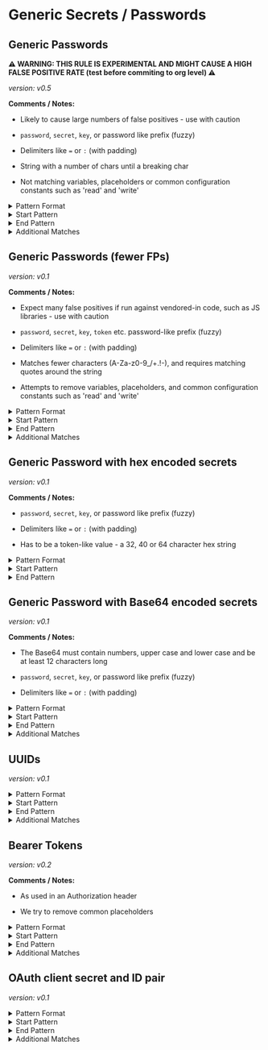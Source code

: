 <!-- WARNING: This README is generated automatically
-->

<!-- markdownlint-disable no-inline-html -->

# Generic Secrets / Passwords

## Generic Passwords

**⚠️ WARNING: THIS RULE IS EXPERIMENTAL AND MIGHT CAUSE A HIGH FALSE POSITIVE RATE (test before commiting to org level) ⚠️**

_version: v0.5_

**Comments / Notes:**


- Likely to cause large numbers of false positives - use with caution

- `password`, `secret`, `key`, or password like prefix (fuzzy)

- Delimiters like `=` or `:` (with padding)

- String with a number of chars until a breaking char

- Not matching variables, placeholders or common configuration constants such as 'read' and 'write'
  

<details>
<summary>Pattern Format</summary>

```regex
[a-zA-Z0-9!.,$%&*+?^_`{|}()[\]\\/~-][a-zA-Z0-9\t !.,$%&*+?^_`{|}()[\]\\/~-]*
```

</details>

<details>
<summary>Start Pattern</summary>

```regex
(?:\A|[^a-zA-Z0-9])(?i)[a-z0-9_.-]*(?:api|auth[a-z]+|jwt|mysql|db)?[_.-]?(?:pass?(?:wo?r?d|code|phrase)|secret|key|token)([_-][a-z0-9]+){0,3}([ \t]+As[ \t]+String)?[\t ]*(={1,3}|:)[\t ]*(?:["']|b["'])?
```

</details><details>
<summary>End Pattern</summary>

```regex
(\z|[\r\n'"])
```

</details>

<details>
<summary>Additional Matches</summary>

Add these additional matches to the [Secret Scanning Custom Pattern](https://docs.github.com/en/enterprise-cloud@latest/code-security/secret-scanning/defining-custom-patterns-for-secret-scanning#example-of-a-custom-pattern-specified-using-additional-requirements).


- Not Match:

  ```regex
  _?)?(?:[a-zA-Z0-9._]+[_.])?(?:the )?(?:pass?(wo?r?d|code|phrase)|pass|pwd|secret|token|tok|redacted|placeholder|dummy|pw|thephrase)|write|read|on|off|true|false|none|null( \? )?|nil|undefined|eof|ignore|eol|git|yes|no|y|n),?\s*\){0,2}[\]>)]?(?:\)\s*\{)?\\?(( or | \|\| ).*)?$
  ```
- Not Match:

  ```regex
  ^\s*(?:(?:typing\.)?(?:(?:[Tt]uple|[Ll]ist|[Dd]ict|Callable|Iterable|Sequence|Optional|Union)\[.*|(?:int|str|float|(?:typing.)?Any|None|bytes|bool|ReadableBuffer)\s*(?:[,|].*)?|(?:Int|Swift\.Int|Int32)\.*))\s*$
  ```
- Not Match:

  ```regex
  ^\s*(?:\.\.\.|\\|\\n|\\0|\?|\$\(|[,()[\]{}`.]\\?|-[)(]|\\f21b|0x[A-Fa-f0-9]+|[0-9]{1,4}|(?:~|/tmp|\.\.|\.)|\\{1,2}w\+/g,( \\?)?|%[sr]|geheim\$parole|\([Oo]ptional\).*|\$?(?:\{\{?[^}]+\}\}?|\(\(?[^)]+\)\)?|\[\[?[^\]+]\]\]?)|(before|hover|focus)(,| \{))?,?\s*(?:\s*(?:/\*|#|//).*)?$
  ```
- Not Match:

  ```regex
  ^(?:function\s*\([^)]*\)\s*{\s*.*|\([^)]*\)\s*=>\s*(?:{\s*|[^;)]+[;)])|(?:new |\([A-Za-z]+\)\s*)?[a-zA-Z0-9_.]+\s*\(.*|(?:public|private) [A-Za-z0-9_]+ \{|[A-Za-z0-9_.-]+\s*\) \{)$|\{\{[^}]+\}\}|\$\{\{
  ```
- Not Match:

  ```regex
  ^\s*(?:(?:self|this)\.[a-zA-Z_][a-zA-Z0-9_.]+[,[]?|[a-zA-Z0-9_.]+\[(?:[a-zA-Z0-9_.]+)?\]?|\$(?:[1-9]|[A-Za-z0-9_]+)\{?|os\.environ\[[^\]]\]|process\.env\.[A-Z0-9_]+)\s*(?:,|\|\||&&)?\s*$
  ```

</details>

## Generic Passwords (fewer FPs)



_version: v0.1_

**Comments / Notes:**


- Expect many false positives if run against vendored-in code, such as JS libraries - use with caution

- `password`, `secret`, `key`, `token` etc. password-like prefix (fuzzy)

- Delimiters like `=` or `:` (with padding)

- Matches fewer characters (A-Za-z0-9_/+.!-), and requires matching quotes around the string

- Attempts to remove variables, placeholders, and common configuration constants such as 'read' and 'write'
  

<details>
<summary>Pattern Format</summary>

```regex
((?i)[a-z0-9_.-]*(api|auth[a-z]*|jwt|mysql|db)[_.-]?)?((?i)pass?(wo?r?d|code|phrase)|secret|token|key)([_-][A-Za-z0-9]+){0,4}_{0,2}(["'`]|[ \t]+As[ \t]+String)?[\t ]*(?:=|>|:{1,3}=|\|\|:|<=|=>|:|\?=)[\t ]*([br]?"[A-Za-z0-9_/+.!-]+"|[br]?'[A-Za-z0-9_/+.!-]+')
```

</details>

<details>
<summary>Start Pattern</summary>

```regex
\A|[^0-9A-Za-z]
```

</details><details>
<summary>End Pattern</summary>

```regex
\z|[^A-Za-z0-9]
```

</details>

<details>
<summary>Additional Matches</summary>

Add these additional matches to the [Secret Scanning Custom Pattern](https://docs.github.com/en/enterprise-cloud@latest/code-security/secret-scanning/defining-custom-patterns-for-secret-scanning#example-of-a-custom-pattern-specified-using-additional-requirements).


- Not Match:

  ```regex
  ^[A-Za-z0-9_.-]*(key|KEY|[Tt]oken|TOKEN)(_[a-zA-Z]+)?['"]?\s*([:=]|=>)\s*["']([Ee]mploye[er]|[Ss]taff|([Ss]earch)?[Rr]esult|[a-z][a-zA-Z]+CSX[A-Z][A-Za-z]+|[A-Za-z]*[Bb]ase(64|32|58)|object|claret|assigns?|clean|contains|error|expand|generate|hoist|indent(ation)?|invert|jumps?|pairs?|param(eter)?s?|pop|rewrite|temp(orary)?|token(s|i[sz]e)?|type|((un)?(quote|shift|wrap|finished))|[a-z]{2,10}([A-Z][a-z]{1,15}){1,6}|(compile|is|has|make|add|each|check|close|cache|format|tag|get|set)([A-Z][A-Za-z]+)?|gadget|classic|(try_)?(base|mode|grade|model)|words|identifier|[a-z.-]+\.(jpe?g|(x|ht)ml|txt|docx?|xlsx?|pdf|png)|enabled|name\.invalidPattern|\.|\.data-api|expect|file|config|ansi|Default(Type)?|Cache-Control|((notD|d)eepE|e)qual|name|NAME|package|version|VERSION|start|end|step|async|Event|throws|ok|notOK|verbose|push(Result)?|slimAssertions|(p|notP)ropEqual|((notS|s)trict|not)Equal|value|prev|next|year|key[0-9]?|destroy|[a-z]+EventListeners|timeout|str(ing)?|hmac|uuid|update|find|true|false|[Nn][ui]ll|[Nn]one|[a-z_]+\.((tf)?state|id|key)|(hibernate|ws|err|i18n|employee|bs|org|com|sun|java)(\.[a-zA-Z0-9_]+){1,4}|[A-Z_]+_KEY)["']$
  ```
- Not Match:

  ```regex
  (?i)(token|key)[_-](name|format|type|enabled|success|type|method)\b
  ```
- Not Match:

  ```regex
  ^token(_[A-Z]+)?['"]?\s*[:=]\s*['"](barline|parenthesis|qualified|suport|symbol|statementEnd|singleLineTitle|character|pageBreak|operator|optionalTitle|option|zupfnoter|chordname|macro|error|escape|indent|term|titleUnderline|tag|link|literal|(other|table)Block|list|value|control|set|support|injections|array|doc|source|heading|tokens|storage|empty|newline|empty_line|keyword|comment|meta|[lr]?paren|class|punctuation|regexp?|constant|string|entity|invalid|support|variable|multiline|language|paren|markup|singleline|nospell|text|array|doc|source|heading|tokens)(\.{1,2}[A-Za-z0-9_-]+){0,6}[!.]?["']$
  ```
- Not Match:

  ```regex
  ^KEY_[A-Z]+[0-9]{0,3}: 'k[a-zA-Z0-9]{1,6}'$
  ```

</details>

## Generic Password with hex encoded secrets



_version: v0.1_

**Comments / Notes:**


- `password`, `secret`, `key`, or password like prefix (fuzzy)

- Delimiters like `=` or `:` (with padding)

- Has to be a token-like value - a 32, 40 or 64 character hex string
  

<details>
<summary>Pattern Format</summary>

```regex
[0-9a-f]{32}|[0-9a-f]{40}|[0-9a-f]{64}
```

</details>

<details>
<summary>Start Pattern</summary>

```regex
(?:\A|[^a-zA-Z0-9])(?i)[a-z0-9._-]*(?:api|auth[a-z]+|jwt|mysql|db)?[_.-]?(?:pass?(?:wo?r?d|code|phrase)|secret|key|token)([_-][a-z0-9]+){0,3}([ \t]+As[ \t]+String)?[\t ]*(={1,3}|:)[\t ]*(?:["']|b["'])?
```

</details><details>
<summary>End Pattern</summary>

```regex
(\z|[\r\n'"])
```

</details>

## Generic Password with Base64 encoded secrets



_version: v0.1_

**Comments / Notes:**


- The Base64 must contain numbers, upper case and lower case and be at least 12 characters long

- `password`, `secret`, `key`, or password like prefix (fuzzy)

- Delimiters like `=` or `:` (with padding)
  

<details>
<summary>Pattern Format</summary>

```regex
(([A-Za-z0-9+/]){4})+[A-Za-z0-9+/]{1,2}={0,2}
```

</details>

<details>
<summary>Start Pattern</summary>

```regex
(?:\A|[^a-zA-Z0-9])(?i)[a-z0-9._-]*(?:api|auth[a-z]+|jwt|mysql|db)?[_.-]?(?:pass?(?:wo?r?d|code|phrase)|secret|key|token)([_-][a-z0-9]+){0,3}([ \t]+As[ \t]+String)?[\t ]*(={1,3}|:)[\t ]*(?:["']|b["'])?
```

</details><details>
<summary>End Pattern</summary>

```regex
(\z|[\r\n'"])
```

</details>

<details>
<summary>Additional Matches</summary>

Add these additional matches to the [Secret Scanning Custom Pattern](https://docs.github.com/en/enterprise-cloud@latest/code-security/secret-scanning/defining-custom-patterns-for-secret-scanning#example-of-a-custom-pattern-specified-using-additional-requirements).



- Match:

  ```regex
  [0-9]
  ```

- Match:

  ```regex
  [A-Z]
  ```

- Match:

  ```regex
  [a-z]
  ```

- Match:

  ```regex
  ^.{12,}$
  ```

</details>

## UUIDs



_version: v0.1_



<details>
<summary>Pattern Format</summary>

```regex
(?i)[0-9a-f]{8}-[0-9a-f]{4}-[0-9a-f]{4}-[0-9a-f]{4}-[0-9a-f]{12}
```

</details>

<details>
<summary>Start Pattern</summary>

```regex
\A|[^0-9A-Fa-f-]
```

</details><details>
<summary>End Pattern</summary>

```regex
\z|[^0-9A-Fa-f-]
```

</details>

<details>
<summary>Additional Matches</summary>

Add these additional matches to the [Secret Scanning Custom Pattern](https://docs.github.com/en/enterprise-cloud@latest/code-security/secret-scanning/defining-custom-patterns-for-secret-scanning#example-of-a-custom-pattern-specified-using-additional-requirements).


- Not Match:

  ```regex
  ^12345678-1234-5678-1234-567812345678$
  ```
- Not Match:

  ```regex
  ^00000000-0000-0000-0000-000000000000$
  ```
- Not Match:

  ```regex
  ^(?i)00010203-0405-0607-0809-0a0b0c0d0e0f$
  ```
- Not Match:

  ```regex
  ^(?i)12345678-1234-1234-1234-123456789abc$
  ```

</details>

## Bearer Tokens



_version: v0.2_

**Comments / Notes:**


- As used in an Authorization header

- We try to remove common placeholders
  

<details>
<summary>Pattern Format</summary>

```regex
[a-zA-Z0-9_.=/+:-]+
```

</details>

<details>
<summary>Start Pattern</summary>

```regex
(Authorization: |['"])([Bb]earer |[Tt]oken (token=)?)
```

</details><details>
<summary>End Pattern</summary>

```regex
\z|[\s'"]
```

</details>

<details>
<summary>Additional Matches</summary>

Add these additional matches to the [Secret Scanning Custom Pattern](https://docs.github.com/en/enterprise-cloud@latest/code-security/secret-scanning/defining-custom-patterns-for-secret-scanning#example-of-a-custom-pattern-specified-using-additional-requirements).


- Not Match:

  ```regex
  ^(?:letmein|Oracle|SuperSecretString|foo|ababbdbbebbbebdbbe5538003023|XYZ_INVALID_ACCESTOKEN_XYZ|QQ==|Shizuku|mF_9.B5f-4.1JqM|h480djs93hd8|SlAV32hkKG)$
  ```
- Not Match:

  ```regex
  ^(?i)(?:dummy|fake|bearer|auth|invalid|your|my|the|undefined|github|oidc|database)(?:_api)?(?:_?token|key|secret)?$
  ```
- Not Match:

  ```regex
  ^(?i)(?:[a-z0-9]|XYZ|ABC|123|.*_token)$
  ```
- Not Match:

  ```regex
  (?i)x{5}
  ```
- Not Match:

  ```regex
  ^(?i)(x+|y+|z+|a+|\.+|.*\.\.\.)$
  ```

</details>

## OAuth client secret and ID pair



_version: v0.1_



<details>
<summary>Pattern Format</summary>

```regex
(?i)client[_.-]?Id\s*([:=]|[=-]>|to|[!=]={1,2}|<>)\s*['"`]?[^\s'"`[\]{}()<>]+['"`]?\s*[,\r\n]\s*\bclient[_.-]?Secret\s*([:=]|[=-]>|to|[!=]={1,2}|<>)\s*['"`]?[^\s'"`[\]{}()<>]+['"`]?
```

</details>

<details>
<summary>Start Pattern</summary>

```regex
\A|\b
```

</details><details>
<summary>End Pattern</summary>

```regex
\z|\b
```

</details>

<details>
<summary>Additional Matches</summary>

Add these additional matches to the [Secret Scanning Custom Pattern](https://docs.github.com/en/enterprise-cloud@latest/code-security/secret-scanning/defining-custom-patterns-for-secret-scanning#example-of-a-custom-pattern-specified-using-additional-requirements).


- Not Match:

  ```regex
  ^(?i)client[_.-]?id\s*[:=]?\s*(string|str|None)\b|\.\.\.|\(string\)|(?i)Client(ID|Secret)[a-z]|^(?i)client[_.-]?id["'`]\)|"\$\{
  ```
- Not Match:

  ```regex
  ^(?i)client[_.-]?id\s*[=:]\s*([a-z.]+(\[|\.get\())?["'`]?(\$\{|@)?[a-z0-9_.-]*((client|app)[_.-]?id|key)\b
  ```
- Not Match:

  ```regex
  (?i)client[_.-]?secret\s*[=:]\s*["'`]?(\$\{|@)?[a-z_.-]*(secret|token)\b
  ```
- Not Match:

  ```regex
  ^(?i)client[_.-]?Id(:.,|:\s*client[_.-]?secret:)
  ```
- Not Match:

  ```regex
  xxxxx|\?\?\?\?\?|example|00000|123-?45|['"][^'"\s]{1,5}['"]|(?i)<client[_-]?id>
  ```

</details>